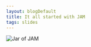 ```yaml
---
layout: blogDefault
title: It all started with JAM
tags: slides
---
```



![Jar of JAM](https://a4v7t8a2.stackpathcdn.com/media/catalog/product/cache/1/image/1024x/040ec09b1e35df139433887a97daa66f/r/e/red-gingham.jpg "jar of Jam")